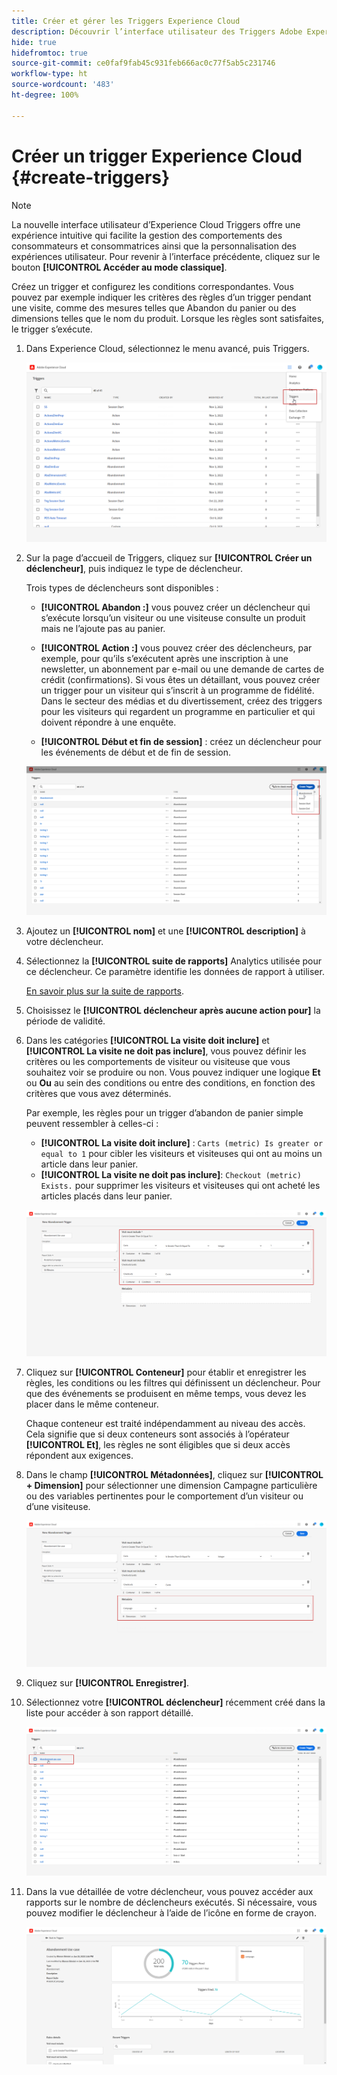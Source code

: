 ```yaml
---
title: Créer et gérer les Triggers Experience Cloud
description: Découvrir l’interface utilisateur des Triggers Adobe Experience Cloud
hide: true
hidefromtoc: true
source-git-commit: ce0faf9fab45c931feb666ac0c77f5ab5c231746
workflow-type: ht
source-wordcount: '483'
ht-degree: 100%

---
```


# Créer un trigger Experience Cloud {#create-triggers}

>[!NOTE]
>
> La nouvelle interface utilisateur d’Experience Cloud Triggers offre une expérience intuitive qui facilite la gestion des comportements des consommateurs et consommatrices ainsi que la personnalisation des expériences utilisateur. Pour revenir à l’interface précédente, cliquez sur le bouton **[!UICONTROL Accéder au mode classique]**.

Créez un trigger et configurez les conditions correspondantes. Vous pouvez par exemple indiquer les critères des règles d’un trigger pendant une visite, comme des mesures telles que Abandon du panier ou des dimensions telles que le nom du produit. Lorsque les règles sont satisfaites, le trigger s’exécute.

1. Dans Experience Cloud, sélectionnez le menu avancé, puis Triggers.

   ![](assets/triggers_7.png)

1. Sur la page d’accueil de Triggers, cliquez sur **[!UICONTROL Créer un déclencheur]**, puis indiquez le type de déclencheur.

   Trois types de déclencheurs sont disponibles :

   * **[!UICONTROL Abandon :]** vous pouvez créer un déclencheur qui s’exécute lorsqu’un visiteur ou une visiteuse consulte un produit mais ne l’ajoute pas au panier.

   * **[!UICONTROL Action :]** vous pouvez créer des déclencheurs, par exemple, pour qu’ils s’exécutent après une inscription à une newsletter, un abonnement par e-mail ou une demande de cartes de crédit (confirmations). Si vous êtes un détaillant, vous pouvez créer un trigger pour un visiteur qui s’inscrit à un programme de fidélité. Dans le secteur des médias et du divertissement, créez des triggers pour les visiteurs qui regardent un programme en particulier et qui doivent répondre à une enquête.

   * **[!UICONTROL Début et fin de session]** : créez un déclencheur pour les événements de début et de fin de session.

   ![](assets/triggers_1.png)

1. Ajoutez un **[!UICONTROL nom]** et une **[!UICONTROL description]** à votre déclencheur.

1. Sélectionnez la **[!UICONTROL suite de rapports]** Analytics utilisée pour ce déclencheur. Ce paramètre identifie les données de rapport à utiliser.

   [En savoir plus sur la suite de rapports](https://experienceleague.adobe.com/docs/analytics/admin/admin-tools/manage-report-suites/c-new-report-suite/t-create-a-report-suite.html?lang=fr).

1. Choisissez le **[!UICONTROL déclencheur après aucune action pour]** la période de validité.

1. Dans les catégories **[!UICONTROL La visite doit inclure]** et **[!UICONTROL La visite ne doit pas inclure]**, vous pouvez définir les critères ou les comportements de visiteur ou visiteuse que vous souhaitez voir se produire ou non. Vous pouvez indiquer une logique **Et** ou **Ou** au sein des conditions ou entre des conditions, en fonction des critères que vous avez déterminés.

   Par exemple, les règles pour un trigger d’abandon de panier simple peuvent ressembler à celles-ci :

   * **[!UICONTROL La visite doit inclure]** : `Carts (metric) Is greater or equal to 1` pour cibler les visiteurs et visiteuses qui ont au moins un article dans leur panier.
   * **[!UICONTROL La visite ne doit pas inclure]**: `Checkout (metric) Exists.` pour supprimer les visiteurs et visiteuses qui ont acheté les articles placés dans leur panier.

   ![](assets/triggers_2.png)

1. Cliquez sur **[!UICONTROL Conteneur]** pour établir et enregistrer les règles, les conditions ou les filtres qui définissent un déclencheur. Pour que des événements se produisent en même temps, vous devez les placer dans le même conteneur.

   Chaque conteneur est traité indépendamment au niveau des accès. Cela signifie que si deux conteneurs sont associés à l’opérateur **[!UICONTROL Et]**, les règles ne sont éligibles que si deux accès répondent aux exigences.

1. Dans le champ **[!UICONTROL Métadonnées]**, cliquez sur **[!UICONTROL + Dimension]** pour sélectionner une dimension Campagne particulière ou des variables pertinentes pour le comportement d’un visiteur ou d’une visiteuse.

   ![](assets/triggers_3.png)

1. Cliquez sur **[!UICONTROL Enregistrer]**.

1. Sélectionnez votre **[!UICONTROL déclencheur]** récemment créé dans la liste pour accéder à son rapport détaillé.

   ![](assets/triggers_4.png)

1. Dans la vue détaillée de votre déclencheur, vous pouvez accéder aux rapports sur le nombre de déclencheurs exécutés. Si nécessaire, vous pouvez modifier le déclencheur à l’aide de l’icône en forme de crayon.

   ![](assets/triggers_5.png)
